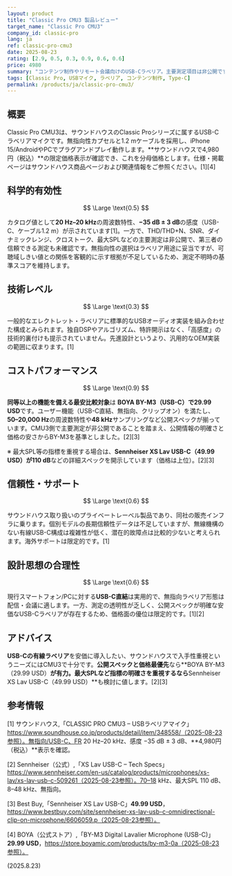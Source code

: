 ```yaml
---
layout: product
title: "Classic Pro CMU3 製品レビュー"
target_name: "Classic Pro CMU3"
company_id: classic-pro
lang: ja
ref: classic-pro-cmu3
date: 2025-08-23
rating: [2.9, 0.5, 0.3, 0.9, 0.6, 0.6]
price: 4980
summary: "コンテンツ制作やリモート会議向けのUSB-Cラベリア。主要測定項目は非公開ですが、直近の実勢4,980円（税込）により、公開スペックを備えた最安USB-Cラベリアと比較してコストパフォーマンスは大きく改善します。"
tags: [Classic Pro, USBマイク, ラベリア, コンテンツ制作, Type-C]
permalink: /products/ja/classic-pro-cmu3/
---
```


## 概要

Classic Pro CMU3は、サウンドハウスのClassic Proシリーズに属するUSB-Cラベリアマイクです。無指向性カプセルと1.2 mケーブルを採用し、iPhone 15/AndroidやPCでプラグアンドプレイ動作します。**サウンドハウスで4,980円（税込）**の限定価格表示が確認でき、これを分母価格とします。仕様・掲載ページはサウンドハウス商品ページおよび関連情報をご参照ください。[1][4]

## 科学的有効性

$$ \Large \text{0.5} $$

カタログ値として**20 Hz–20 kHz**の周波数特性、**−35 dB ± 3 dB**の感度（USB-C、ケーブル1.2 m）が示されています[1]。一方で、THD/THD+N、SNR、ダイナミックレンジ、クロストーク、最大SPLなどの主要測定は非公開で、第三者の信頼できる測定も未確認です。無指向性の選択はラベリア用途に妥当ですが、可聴域しきい値との関係を客観的に示す根拠が不足しているため、測定不明時の基準スコアを維持します。

## 技術レベル

$$ \Large \text{0.3} $$

一般的なエレクトレット・ラベリアに標準的なUSBオーディオ実装を組み合わせた構成とみられます。独自DSPやアルゴリズム、特許開示はなく、「高感度」の技術的裏付けも提示されていません。先進設計というより、汎用的なOEM実装の範囲に収まります。[1]

## コストパフォーマンス

$$ \Large \text{0.9} $$

**同等以上の機能を備える最安比較対象**は **BOYA BY-M3（USB-C）**で**29.99 USD**です。ユーザー機能（USB-C直結、無指向、クリップオン）を満たし、**50–20,000 Hz**の周波数特性や**48 kHz**サンプリングなど公開スペックが揃っています。CMU3側で主要測定が非公開であることを踏まえ、公開情報の明確さと価格の安さからBY-M3を基準としました。[2][3]

※ 最大SPL等の指標を重視する場合は、**Sennheiser XS Lav USB-C（49.99 USD）**が**110 dB**などの詳細スペックを開示しています（価格は上位）。[2][3]

## 信頼性・サポート

$$ \Large \text{0.6} $$

サウンドハウス取り扱いのプライベートレーベル製品であり、同社の販売インフラに乗ります。個別モデルの長期信頼性データは不足していますが、無線機構のない有線USB-C構成は複雑性が低く、潜在的故障点は比較的少ないと考えられます。海外サポートは限定的です。[1]

## 設計思想の合理性

$$ \Large \text{0.6} $$

現行スマートフォン/PCに対する**USB-C直結**は実用的で、無指向ラベリア形態は配信・会議に適します。一方、測定の透明性が乏しく、公開スペックが明確な安価なUSB-Cラベリアが存在するため、価格面の優位は限定的です。[1][2]

## アドバイス

**USB-Cの有線ラベリア**を安価に導入したい、サウンドハウスで入手性重視というニーズにはCMU3で十分です。**公開スペックと価格最優先**なら**BOYA BY-M3（29.99 USD）**が有力。**最大SPLなど指標の明確さ**を重視するなら**Sennheiser XS Lav USB-C（49.99 USD）**も検討に値します。[2][3]

## 参考情報

[1] サウンドハウス,「CLASSIC PRO CMU3 – USBラベリアマイク」https://www.soundhouse.co.jp/products/detail/item/348558/（2025-08-23参照）。無指向/USB-C、FR 20 Hz–20 kHz、感度 −35 dB ± 3 dB、**4,980円（税込）**表示を確認。

[2] Sennheiser（公式）,「XS Lav USB-C – Tech Specs」https://www.sennheiser.com/en-us/catalog/products/microphones/xs-lav/xs-lav-usb-c-509261（2025-08-23参照）。70–18 kHz、最大SPL 110 dB、8–48 kHz、無指向。

[3] Best Buy,「Sennheiser XS Lav USB-C」**49.99 USD**，https://www.bestbuy.com/site/sennheiser-xs-lav-usb-c-omnidirectional-clip-on-microphone/6606059.p（2025-08-23参照）。

[4] BOYA（公式ストア）,「BY-M3 Digital Lavalier Microphone (USB-C)」**29.99 USD**，https://store.boyamic.com/products/by-m3-0a（2025-08-23参照）。

(2025.8.23)

